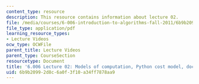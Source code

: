 ```yaml
---
content_type: resource
description: This resource contains information about lecture 02.
file: /media/courses/6-006-introduction-to-algorithms-fall-2011/6b9b20992d8c6a0f3f10a34ff7878aa9_MIT6_006F11_lec02.pdf
file_type: application/pdf
learning_resource_types:
- Lecture Videos
ocw_type: OCWFile
parent_title: Lecture Videos
parent_type: CourseSection
resourcetype: Document
title: '6.006 Lecture 02: Models of computation, Python cost model, document distance'
uid: 6b9b2099-2d8c-6a0f-3f10-a34ff7878aa9
---
```

